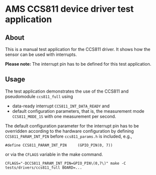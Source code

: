 # AMS CCS811 device driver test application

## About

This is a manual test application for the CCS811 driver. It shows how the
sensor can be used with interrupts.

**Please note:** The interrupt pin has to be defined for this test application.

## Usage

The test application demonstrates the use of the CCS811 and pseudomodule
`ccs811_full` using

- data-ready interrupt `CCS811_INT_DATA_READY` and
- default configuration parameters, that is, the measurement mode
  `CCS811_MODE_1S` with one measurement per second.

The default configuration parameter for the interrupt pin has to be
overridden according to the hardware configuration by defining
`CCS811_PARAM_INT_PIN` before `ccs811_params.h` is included, e.g.,
```
#define CCS811_PARAM_INT_PIN     (GPIO_PIN(0, 7))
```
or via the `CFLAGS` variable in the make command.
```
CFLAGS="-DCCS811_PARAM_INT_PIN=GPIO_PIN\(0,7\)" make -C tests/drivers/ccs811_full BOARD=...
```

